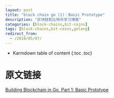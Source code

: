 ```yaml
---
layout: post
title: "block chain go (1)：Basic Prototype"
description: "区块链和比特币学习博客"
categories: [block-chains,bit-coins]
tags: [block-chains,bit-coins,golang]
redirect_from:
  - /2018/05/07/
---
```


* Karmdown table of content
{:toc .toc}

# 原文链接

[Building Blockchain in Go. Part 1: Basic Prototype](https://jeiwan.cc/posts/building-blockchain-in-go-part-1/)
